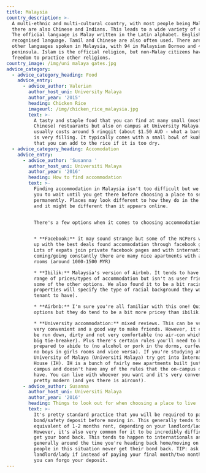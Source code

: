 ```yaml
---
title: Malaysia
country_description: >-
  A multi-ethnic and multi-cultural country, with most people being Malay, but
  there are also Chinese and Indians. This leads to a wide variety of cuisine.
  The official language is Malay written in the Latin alphabet. English is a
  recognised language. Tamil and Chinese are also often used. There are over 130
  other languages spoken in Malaysia, with 94 in Malaysian Borneo and 40 on the
  peninsula. Islam is the official religion, but non-Malay citizens have the
  freedom to practice other religions. 
country_image: /img/uni malaya gates.jpg
advice_category:
  - advice_category_heading: Food
    advice_entry:
      - advice_author: Valerian
        author_host_uni: University Malaya
        author_year: '2015'
        heading: Chicken Rice
        imageurl: /img/chicken_rice_malaysia.jpg
        text: >-
          A tasty and staple food that you can find at many small (mostly
          Chinese) restuarants but also on campus at University Malaya. It
          usually costs around 5 ringgit (about $1.50 AUD - what a bargain!) and
          is very filling. It typically comes with a small bowl of kuah (soup)
          that you can add to the rice if it is too dry.
  - advice_category_heading: Accomodation
    advice_entry:
      - advice_author: 'Susanna '
        author_host_uni: Universiti Malaya
        author_year: '2016'
        heading: How to find accommodation
        text: >-
          Finding accommodation in Malaysia isn't too difficult but we'd advise
          you to wait until you get there before choosing a place to settle
          permanently. Places may look different to how they do in the country
          and it might be different than it appears online.  


          There's a few options when it comes to choosing accommodation:


          * **Facebook:** it may sound strange but some of the NCPers who ended
          up with the best deals found accommodation through facebook groups.
          Lots of expats join private facebook pages and with internationals
          coming/going constantly there are many nice apartments with available
          rooms (around 1000-1500 MYR)

          * **Ibilik:** Malaysia's version of Airbnb. It tends to have a whole
          range of prices/types of accommodation but isn't as user friendly as
          some of the other options. We also found it to be a bit racists (e.g.
          properties will specify the type of racial background they want the
          tenant to have).

          * **Airbnb:** I'm sure you're all familiar with this one! Quite a few
          options but they do tend to be a bit more pricey than ibilik.

          * **University accommodation:** mixed reviews. This can be very cheap,
          very convenient and a good way to make friends. However, it can also
          be run down, dirty and not very comfortable (no air-con which kinda a
          big tie-breaker). Plus there's certain rules you'll need to be
          prepared to abide to (no alcohol or pork in the dorms, curfew times,
          no boys in girls rooms and vice versa). If you're studying at the
          University of Malaya (Universiti Malaya) try get into International
          House (IH). IH is a bunch of fairly new apartments built just off
          campus and doesn't have any of the rules that the on-campus dorms
          have. You can live with whoever you want and it's very convenient and
          pretty modern (and yes there is aircon!).
      - advice_author: Susanna
        author_host_uni: Universiti Malaya
        author_year: '2016'
        heading: Things to look out for when choosing a place to live
        text: >-
          It's pretty standard practice that you will be required to pay a
          bond/safety deposit before moving in. This generally tends to be the
          equivalent of 1-2 months rent, depending on your landlord/lady.
          However, it's also very common for it to be incredibly difficult to
          get your bond back. This tends to happen to internationals and as it's
          generally around the time you're heading back home/moving on a lot of
          people in this situation never get their bond back. TIP: ask your
          landlord/lady if instead of paying your final month/two month's rent
          you can forgo your deposit.
---
```


